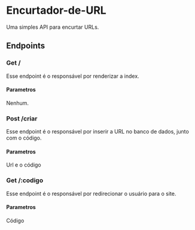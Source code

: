 # Encurtador-de-URL
Uma simples API para encurtar URLs.

## Endpoints

### Get /
Esse endpoint é o responsável por renderizar a index.

#### Parametros
Nenhum.

### Post /criar
Esse endpoint é o responsável por inserir a URL no banco de dados, junto com o código.
#### Parametros
Url e o código

### Get /:codigo

Esse endpoint é o responsável por redirecionar o usuário para o site.
#### Parametros
Código
